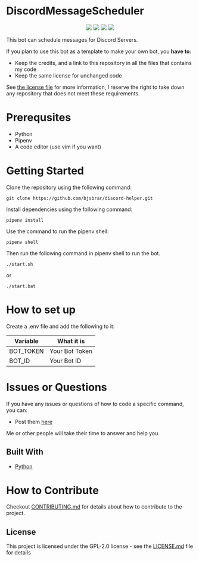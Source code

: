 # DiscordMessageScheduler

<p align="center">
  <a href="https://github.com/bjsbrar/discord-helper/commits/main"><img src="https://img.shields.io/github/last-commit/bjsbrar/discord-helper"></a>
  <a href="https://github.com/bjsbrar/discord-helper/blob/main/LICENSE.md"><img src="https://img.shields.io/github/license/bjsbrar/discord-helper"></a>
  <a href="https://github.com/bjsbrar/discord-helper"><img src="https://img.shields.io/github/languages/code-size/bjsbrar/discord-helper"></a>
  <a href="https://github.com/bjsbrar/discord-helper/issues"><img src="https://img.shields.io/github/issues-raw/bjsbrar/discord-helper"></a>
</p>

This bot can schedule messages for Discord Servers.

If you plan to use this bot as a template to make your own bot, you **have to**:

- Keep the credits, and a link to this repository in all the files that contains my code
- Keep the same license for unchanged code

See [the license file](https://github.com/bjsbrar/discord-helper/blob/main/LICENSE.md) for more
information, I reserve the right to take down any repository that does not meet these requirements.

# Prerequsites

- Python
- Pipenv
- A code editor (use vim if you want)

# Getting Started

Clone the repository using the following command:

```
git clone https://github.com/bjsbrar/discord-helper.git
```

Install dependencies using the following command:

```
pipenv install
```

Use the command to run the pipenv shell:

```
pipenv shell
```

Then run the following command in pipenv shell to run the bot.

```
./start.sh
```
or
```
./start.bat
```

# How to set up

Create a .env file and add the following to it:

| Variable  | What it is     |
| --------- | -------------- |
| BOT_TOKEN | Your Bot Token |
| BOT_ID | Your Bot ID |


# Issues or Questions

If you have any issues or questions of how to code a specific command, you can:

- Post them [here](https://github.com/bjsbrar/discord-helper/issues)

Me or other people will take their time to answer and help you.

## Built With

- [Python](https://www.python.org/)

# How to Contribute

Checkout [CONTRIBUTING.md](CONTRIBUTING.md) for details about how to contribute to the project.

## License

This project is licensed under the GPL-2.0 license - see the [LICENSE.md](LICENSE.md) file for details
